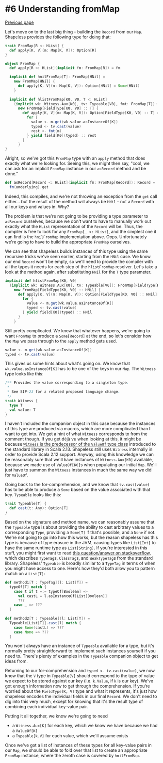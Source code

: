 # #6 Understanding fromMap

[Previous page](05-initialising-the-map.md)

Let's move on to the last big thing - building the `Record` from our `Map`. Shapeless provides the following type for doing that:
```scala
trait FromMap[R <: HList] {
  def apply[K, V](m: Map[K, V]): Option[R]
}

object FromMap {
  def apply[R <: HList](implicit fm: FromMap[R]) = fm

  implicit def hnilFromMap[T]: FromMap[HNil] =
    new FromMap[HNil] {
      def apply[K, V](m: Map[K, V]): Option[HNil] = Some(HNil)
    }
  
  implicit def hlistFromMap[K0, V0, T <: HList]
    (implicit wk: Witness.Aux[K0], tv: Typeable[V0], fmt: FromMap[T]): FromMap[FieldType[K0, V0] :: T] =
      new FromMap[FieldType[K0, V0] :: T] {
        def apply[K, V](m: Map[K, V]): Option[FieldType[K0, V0] :: T] = {
          for {
            value <- m.get(wk.value.asInstanceOf[K])
            typed <- tv.cast(value)
            rest <- fmt(m)
          } yield field[K0](typed) :: rest
        }
      }
}
```
Alright, so we've got this `FromMap` type with an `apply` method that does exactly what we're looking for. Seeing this, we might then say, "cool, we can ask for an implicit `FromMap` instance in our `asRecord` method and be done."
```scala
def asRecord[Record <: HList](implicit fm: FromMap[Record]): Record =
  fm(underlying).get
```
Indeed, this compiles, and we're not throwing an exception from the `get` call either... but the result of the method will always be `HNil` - not a `Record` with all our keys and values in. Why?

The problem is that we're not going to be providing a type parameter to `asRecord` ourselves, because we don't want to have to manually work out exactly what the `HList` representation of the `Record` will be. Thus, the compiler is free to look for any `FromMap[_ <: HList]`, and the simplest one it can find is the `hnilFromMap` implementation above. Oops. Unfortunately we're going to have to build the appropriate `FromMap` ourselves. 

We can see that shapeless builds instances of this type using the same recursive tricks we've seen earlier, starting from the `HNil` case. We know our end `Record` won't be empty, so we'll need to provide the compiler with all the types it needs for each step of the `hlistFromMap` resolver. Let's take a look at the method again, after substituting `HNil` for the `T` type parameter.
```scala
implicit def hlistFromMap[K0, V0]
  (implicit wk: Witness.Aux[K0], tv: Typeable[V0]): FromMap[FieldType[K0, V0] :: HNil] =
    new FromMap[FieldType[K0, V0] :: HNil] {
      def apply[K, V](m: Map[K, V]): Option[FieldType[K0, V0] :: HNil] = {
        for {
          value <- m.get(wk.value.asInstanceOf[K])
          typed <- tv.cast(value)
        } yield field[K0](typed) :: HNil
      }
    }
```
Still pretty complicated. We know that whatever happens, we're going to want `FromMap` to produce a `Some[Record]` at the end, so let's consider how the `Map` we pass through to the `apply` method gets used.
```scala
value <- m.get(wk.value.asInstanceOf[K])
typed <- tv.cast(value)
```
This gives us some hints about what's going on. We know that `wk.value.asInstanceOf[K]` has to be one of the keys in our `Map`. The `Witness` type looks like this:
```scala
/** Provides the value corresponding to a singleton type.
 *
 * See SIP-23 for a related proposed language change.
 */
trait Witness {
  type T
  val value: T
}
```
I haven't included the companion object in this case because the instances of this type are produced via macros, which are more complicated than I want to get into. We get a hint of what `Witness` corresponds to from the comment though. If you get déjà vu when looking at this, it might be because [`Witness` is the predecessor of the `ValueOf` type class](https://gitter.im/fthomas/refined?at=575dd4b4e9fbf4267bf36a7d) introduced to the standard library in Scala 2.13. Shapeless still uses `Witness` internally in order to provide Scala 2.12 support. Anyway, using this knowledge we can be reasonably sure that we'll have instances of `Witness.Aux[K0]` available, because we made use of `ValueOf[K0]`s when populating our initial `Map`. We'll just have to summon the `Witness` instances in much the same way we did for `ValueOf`.

Going back to the for-comprehension, and we know that `tv.cast(value)` has to be able to produce a `Some` based on the value associated with that key. `Typeable` looks like this:
```scala
trait Typeable[T] {
  def cast(t: Any): Option[T]
}
```
Based on the signature and method name, we can reasonably assume that the `Typeable` type is about providing the ability to cast arbitrary values to a corresponding `Type`, providing a `Some[T]` if that's possible, and a `None` if not. We're not going to go into how this works, but the reason shapeless has this type is because of type erasure in the JVM, causing types like `List[Int]` to have the same runtime type as `List[String]`. If you're interested in this stuff, you might first want to read [this question/answer on stackoverflow](https://stackoverflow.com/questions/12218641/what-is-a-typetag-and-how-do-i-use-it), which describes `TypeTag`s, `ClassTag`s, and `WeakTypeTag`s from the standard library. Shapeless' `Typeable` is broadly similar to a `TypeTag` in terms of when you might have access to one. Here's how they'd both allow you to pattern match on a `List[T]`:
```scala
def method1[T : TypeTag](l: List[T]) =
  typeOf[T] match {
    case t if t =:= typeOf[Boolean] => 
      val castL = l.asInstanceOf[List[Boolean]]
      ???
    case _ => ???
  }
  
def method2[T : Typeable](l: List[T]) =
  Typeable[List[T]].cast(l) match {
    case Some(castL) => ???
    case None => ???
  }
```
You won't always have an instance of `Typeable` available for a type, but it's normally pretty straightforward to implement such instances yourself if you need to. There's plenty of examples in the `Typeable` companion object to get ideas from.

Returning to our for-comprehension and `typed <- tv.cast(value)`, we now know that the `V` type in `Typeable[V]` should correspond to the type of value we expect to be stored against our key (i.e. `k.Value`, if `k` is our key). We've got enough information now to get through the comprehension. If you're worried about the `FieldType[K, V]` type and what it represents, it's just how shapeless encodes the individual fields in our final `Record`. We don't need to dig into this very much, except for knowing that it's the result type of combining each individual key-value pair.

Putting it all together, we know we're going to need
- a `Witness.Aux[K]` for each key, which we know we have because we had a `ValueOf[K]`
- a `Typeable[k.V]` for each value, which we'll assume exists

Once we've got a list of instances of these types for all key-value pairs in our `Map`, we should be able to fold over that list to create an appropriate `FromMap` instance, where the zeroth case is covered by `hnilFromMap`.
